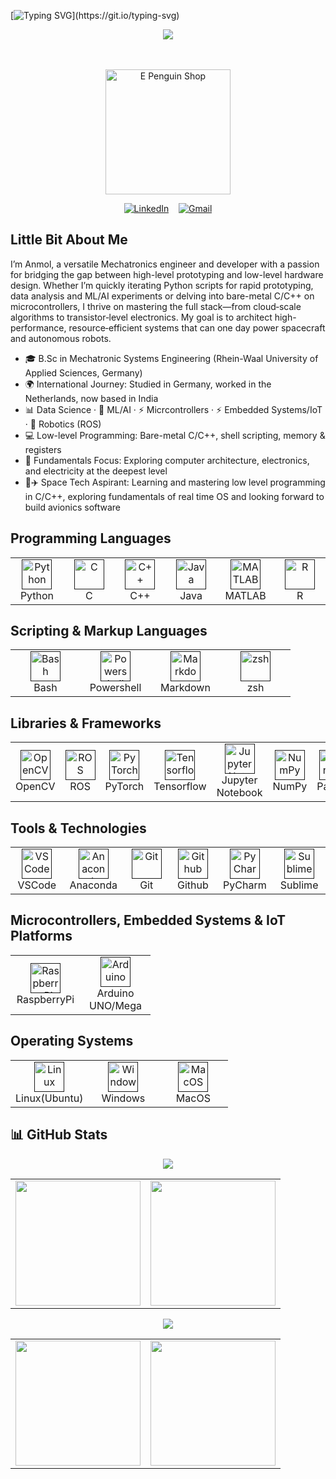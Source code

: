 [![Typing SVG](https://readme-typing-svg.demolab.com?font=Borel&size=26&pause=1000&width=1250&height=80&lines=Hello%2C+There!+Hello%2C+World!%F0%9F%91%8B;I'm+Anmol%2C+n+welcome+to+my+github+profile!;I'm+a+Mechatronic+Systems+Engineer!;From+bits+and+bytes+to+bots+and+brains+%E2%80%94+I+chase+what+makes+machines+tick+and+think!;%F0%9F%9A%80+Turning+curiosity+into+code+%E2%80%94+building+smart+systems+where+hardware+meets+intelligence!)](https://git.io/typing-svg)

<div align = "center">
 <img src = "https://komarev.com/ghpvc/?username=28anmol&color=ff69b4&style=for-the-badge" />
</div>
<br><br>
<p align="center">
 <img src="https://c.tenor.com/Z_Z9gYlFDc0AAAAC/hello-penguin.gif" alt="E Penguin Shop" style="margin: 0px 15%;text-align:center;width:200px;"/>
</p>

<div align="center">

[![LinkedIn](https://skillicons.dev/icons?i=linkedin&s=35)](https://www.linkedin.com/in/anmol-singh-0b60b31b4/)
&nbsp;&nbsp;
[![Gmail](https://skillicons.dev/icons?i=gmail&s=35)](mailto:anmol280399@gmail.com)

</div>

## Little Bit About Me
I’m Anmol, a versatile Mechatronics engineer and developer with a passion for bridging the gap between high-level prototyping and low-level hardware design. Whether I’m quickly iterating Python scripts for rapid prototyping, data analysis and ML/AI experiments or delving into bare-metal C/C++ on microcontrollers, I thrive on mastering the full stack—from cloud‑scale algorithms to transistor‑level electronics. My goal is to architect high-performance, resource‑efficient systems that can one day power spacecraft and autonomous robots.

- 🎓 B.Sc in Mechatronic Systems Engineering (Rhein-Waal University of Applied Sciences, Germany)
- 🌍 International Journey: Studied in Germany, worked in the Netherlands, now based in India
- 📊 Data Science · 🤖 ML/AI · ⚡ Micrcontrollers · ⚡ Embedded Systems/IoT · 🤖 Robotics (ROS)
- 💻 Low-level Programming: Bare-metal C/C++, shell scripting, memory & registers
- 🔌 Fundamentals Focus: Exploring computer architecture, electronics, and electricity at the deepest level
- 🚀✈️ Space Tech Aspirant: Learning and mastering low level programming in C/C++, exploring fundamentals of real time OS and looking forward to build avionics software

## Programming Languages

<table>
  <tr>
    <td align="center" width="96">
      <a href = "">
        <img src="https://skillicons.dev/icons?i=python" width="48" height="48" alt="Python" />
      </a>
      <br>Python
    </td>
    <td align="center" width="96">
      <a href = "">
        <img src="https://skillicons.dev/icons?i=c" width="48" height="48" alt="C" />
      </a>
      <br>C
    </td>
    </td>
    <td align="center" width="96">
      <a href = "">
        <img src="https://skillicons.dev/icons?i=cpp" width="48" height="48" alt="C++" />
      </a>
      <br>C++
    </td>
    </td>
    <td align="center" width="96">
      <a href = "">
        <img src="https://skillicons.dev/icons?i=java" width="48" height="48" alt="Java" />
      </a>
      <br>Java
    </td>
    </td>
    <td align="center" width="96">
      <a href = "">
        <img src="https://skillicons.dev/icons?i=matlab" width="48" height="48" alt="MATLAB" />
      </a>
      <br>MATLAB
    </td>
    <td align="center" width="96">
      <a href = "">
        <img src="https://skillicons.dev/icons?i=r" width="48" height="48" alt="R" />
      </a>
      <br>R
    </td>
  </tr>
</table>

## Scripting & Markup Languages

<table>
  <tr>
    <td align="center" width="96">
      <a href = "">
        <img src="https://skillicons.dev/icons?i=bash" width="48" height="48" alt="Bash" />
      </a>
      <br>Bash
    </td>
    <td align="center" width="96">
      <a href = "">
        <img src="https://skillicons.dev/icons?i=powershell" width="48" height="48" alt="Powershell" />
      </a>
      <br>Powershell
    </td>
    <td align="center" width="96">
      <a href = "">
        <img src="https://skillicons.dev/icons?i=md" width="48" height="48" alt="Markdown" />
      </a>
      <br>Markdown
    </td>
   <td align="center" width="96">
      <a href = "">
        <img src="https://cdn.simpleicons.org/zsh/F15A24" width="48" height="48" alt="zsh" />
      </a>
      <br>zsh
    </td>
  </tr>
</table>


## Libraries & Frameworks

<table>
  <tr>
    <td align="center" width="96">
      <a href = "">
        <img src="https://skillicons.dev/icons?i=opencv" width="48" height="48" alt="OpenCV" />
      </a>
      <br>OpenCV
    </td>
    <td align="center" width="96">
      <a href = "">
        <img src="https://skillicons.dev/icons?i=ros" width="48" height="48" alt="ROS" />
      </a>
      <br>ROS
    </td>
    <td align="center" width="96">
      <a href = "">
        <img src="https://skillicons.dev/icons?i=pytorch" width="48" height="48" alt="PyTorch" />
      </a>
      <br>PyTorch
    </td>
    <td align="center" width="96">
      <a href = "">
        <img src="https://skillicons.dev/icons?i=tensorflow" width="48" height="48" alt="Tensorflow" />
      </a>
      <br>Tensorflow
    </td>
   <td align="center" width="96">
      <a href = "">
        <img src="https://upload.wikimedia.org/wikipedia/commons/3/38/Jupyter_logo.svg" width="48" height="48" alt="JupyterNotebook" />
      </a>
      <br>Jupyter Notebook
    </td>
   <td align="center" width="96">
      <a href = "">
        <img src="https://upload.wikimedia.org/wikipedia/commons/3/31/NumPy_logo_2020.svg" width="48" height="48" alt="NumPy" />
      </a>
      <br>NumPy
    </td>
   <td align="center" width="96">
      <a href = "">
        <img src="https://cdn.simpleicons.org/pandas/150%25" width="48" height="48" alt="Pandas" />
      </a>
      <br>Pandas
    </td>
   <td align="center" width="96">
      <a href = "">
        <img src="https://upload.wikimedia.org/wikipedia/commons/8/84/Matplotlib_icon.svg" width="48" height="48" alt="Matplotlib" />
      </a>
      <br>Matplotlib
    </td>
  <td align="center" width="96">
      <a href = "">
        <img src="https://cdn.simpleicons.org/scipy/8CAAE6" width="48" height="48" alt="Scipy" />
      </a>
      <br>SciPy
    </td>
   <td align="center" width="96">
      <a href = "">
        <img src="https://cdn.simpleicons.org/scikitlearn/F7931E" width="48" height="48" alt="scikit-learn" />
      </a>
      <br>scikit-learn
    </td>
  </tr>
</table>

## Tools & Technologies

<table>
  <tr>
    <td align="center" width="96">
      <a href = "">
        <img src="https://skillicons.dev/icons?i=vscode" width="48" height="48" alt="VSCode" />
      </a>
      <br>VSCode
    </td>
    <td align="center" width="96">
      <a href = "">
        <img src="https://skillicons.dev/icons?i=anaconda" width="48" height="48" alt="Anaconda" />
      </a>
      <br>Anaconda
    </td>
    <td align="center" width="96">
      <a href = "">
        <img src="https://skillicons.dev/icons?i=git" width="48" height="48" alt="Git" />
      </a>
      <br>Git
    </td>
    <td align="center" width="96">
      <a href = "">
        <img src="https://skillicons.dev/icons?i=github" width="48" height="48" alt="Github" />
      </a>
      <br>Github
    </td>
    <td align="center" width="96">
      <a href = "">
        <img src="https://skillicons.dev/icons?i=pycharm" width="48" height="48" alt="PyCharm" />
      </a>
      <br>PyCharm
    </td>
    <td align="center" width="96">
      <a href = "">
        <img src="https://skillicons.dev/icons?i=sublime" width="48" height="48" alt="Sublime" />
      </a>
      <br>Sublime
    </td>
  </tr>
</table>

## Microcontrollers, Embedded Systems & IoT Platforms

<table>
  <tr>
    <td align="center" width="96">
      <a href = "">
        <img src="https://skillicons.dev/icons?i=raspberrypi" width="48" height="48" alt="RaspberryPi" />
      </a>
      <br>RaspberryPi
    </td>
    <td align="center" width="96">
      <a href = "">
        <img src="https://skillicons.dev/icons?i=arduino" width="48" height="48" alt="Arduino" />
      </a>
      <br>Arduino UNO/Mega
    </td>
  </tr>
</table>

## Operating Systems

<table>
  <tr>
    <td align="center" width="96">
      <a href = "">
        <img src="https://skillicons.dev/icons?i=linux" width="48" height="48" alt="Linux" />
      </a>
      <br>Linux(Ubuntu)
    </td>
    <td align="center" width="96">
      <a href = "">
        <img src="https://skillicons.dev/icons?i=windows" width="48" height="48" alt="Windows" />
      </a>
      <br>Windows
    </td>
    <td align="center" width="96">
      <a href = "">
        <img src="https://skillicons.dev/icons?i=apple" width="48" height="48" alt="MacOS" />
      </a>
      <br>MacOS
    </td>
  </tr>
</table>


## 📊 GitHub Stats

<div align="center">
  <img src="https://github-readme-stats.vercel.app/api/top-langs/?username=28anmol&layout=compact&theme=github_dark" />
</div>

<table>
  <tr>
    <td>
      <img src="https://github-readme-stats.vercel.app/api?username=28anmol&show_icons=true&count_private=true&theme=github_dark" height="200"/>
    </td>
    <td>
      <img src="https://streak-stats.demolab.com/?user=28anmol&theme=github_dark&date_format=M%20j%5B%2C%20Y%5D" height="200"/>
    </td>
  </tr>
</table>


<div align="center">
<img src = "http://github-profile-summary-cards.vercel.app/api/cards/profile-details?username=28anmol&theme=github_dark">
</div>


<div align="center">
 
 <table>
   <tr>
     <td>
       <img src="http://github-profile-summary-cards.vercel.app/api/cards/repos-per-language?username=28anmol&theme=github_dark&exclude=" height="200"/>
     </td>
     <td>
       <img src="http://github-profile-summary-cards.vercel.app/api/cards/most-commit-language?username=28anmol&theme=github_dark&exclude=" height="200"/>
     </td>
   </tr>
 </table>

</div>
